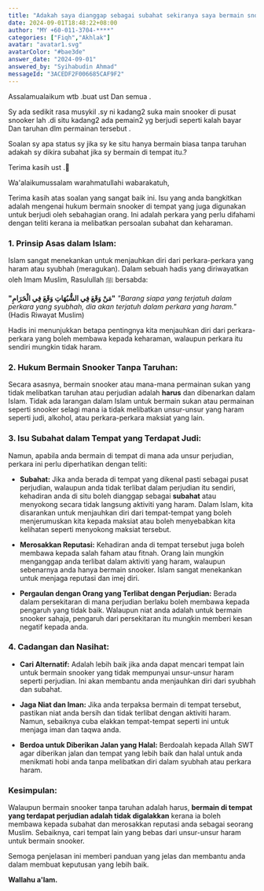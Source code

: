 ```yaml
---
title: "Adakah saya dianggap sebagai subahat sekiranya saya bermain snooker di pusat snooker yang terdapat judi, meskipun saya tidak bertaruh?"
date: 2024-09-01T18:48:22+08:00
author: "MY +60-011-3704-****"
categories: ["Fiqh","Akhlak"]
avatar: "avatar1.svg"
avatarColor: "#bae3de"
answer_date: "2024-09-01"
answered_by: "Syihabudin Ahmad"
messageId: "3ACEDF2F006685CAF9F2"
---
```


Assalamualaikum wtb .buat ust Dan semua .

Sy ada sedikit rasa musykil .sy ni kadang2 suka main snooker di pusat snooker lah .di situ kadang2 ada pemain2 yg berjudi seperti kalah bayar Dan taruhan dlm permainan tersebut .

Soalan sy apa status sy jika sy ke situ hanya bermain biasa tanpa taruhan adakah sy dikira subahat jika sy bermain di tempat itu.? 

Terima kasih ust .🙏

<!--more-->

Wa'alaikumussalam warahmatullahi wabarakatuh,

Terima kasih atas soalan yang sangat baik ini. Isu yang anda bangkitkan adalah mengenai hukum bermain snooker di tempat yang juga digunakan untuk berjudi oleh sebahagian orang. Ini adalah perkara yang perlu difahami dengan teliti kerana ia melibatkan persoalan subahat dan keharaman.

### 1. **Prinsip Asas dalam Islam:**

Islam sangat menekankan untuk menjauhkan diri dari perkara-perkara yang haram atau syubhah (meragukan). Dalam sebuah hadis yang diriwayatkan oleh Imam Muslim, Rasulullah ﷺ bersabda:

**"مَنْ وَقَعَ فِي الشُّبُهَاتِ وَقَعَ فِي الْحَرَامِ"**
_"Barang siapa yang terjatuh dalam perkara yang syubhah, dia akan terjatuh dalam perkara yang haram."_
(Hadis Riwayat Muslim)

Hadis ini menunjukkan betapa pentingnya kita menjauhkan diri dari perkara-perkara yang boleh membawa kepada keharaman, walaupun perkara itu sendiri mungkin tidak haram.

### 2. **Hukum Bermain Snooker Tanpa Taruhan:**

Secara asasnya, bermain snooker atau mana-mana permainan sukan yang tidak melibatkan taruhan atau perjudian adalah **harus** dan dibenarkan dalam Islam. Tidak ada larangan dalam Islam untuk bermain sukan atau permainan seperti snooker selagi mana ia tidak melibatkan unsur-unsur yang haram seperti judi, alkohol, atau perkara-perkara maksiat yang lain.

### 3. **Isu Subahat dalam Tempat yang Terdapat Judi:**

Namun, apabila anda bermain di tempat di mana ada unsur perjudian, perkara ini perlu diperhatikan dengan teliti:

- **Subahat:** Jika anda berada di tempat yang dikenal pasti sebagai pusat perjudian, walaupun anda tidak terlibat dalam perjudian itu sendiri, kehadiran anda di situ boleh dianggap sebagai **subahat** atau menyokong secara tidak langsung aktiviti yang haram. Dalam Islam, kita disarankan untuk menjauhkan diri dari tempat-tempat yang boleh menjerumuskan kita kepada maksiat atau boleh menyebabkan kita kelihatan seperti menyokong maksiat tersebut.

- **Merosakkan Reputasi:** Kehadiran anda di tempat tersebut juga boleh membawa kepada salah faham atau fitnah. Orang lain mungkin menganggap anda terlibat dalam aktiviti yang haram, walaupun sebenarnya anda hanya bermain snooker. Islam sangat menekankan untuk menjaga reputasi dan imej diri.

- **Pergaulan dengan Orang yang Terlibat dengan Perjudian:** Berada dalam persekitaran di mana perjudian berlaku boleh membawa kepada pengaruh yang tidak baik. Walaupun niat anda adalah untuk bermain snooker sahaja, pengaruh dari persekitaran itu mungkin memberi kesan negatif kepada anda.

### 4. **Cadangan dan Nasihat:**

- **Cari Alternatif:** Adalah lebih baik jika anda dapat mencari tempat lain untuk bermain snooker yang tidak mempunyai unsur-unsur haram seperti perjudian. Ini akan membantu anda menjauhkan diri dari syubhah dan subahat.

- **Jaga Niat dan Iman:** Jika anda terpaksa bermain di tempat tersebut, pastikan niat anda bersih dan tidak terlibat dengan aktiviti haram. Namun, sebaiknya cuba elakkan tempat-tempat seperti ini untuk menjaga iman dan taqwa anda.

- **Berdoa untuk Diberikan Jalan yang Halal:** Berdoalah kepada Allah SWT agar diberikan jalan dan tempat yang lebih baik dan halal untuk anda menikmati hobi anda tanpa melibatkan diri dalam syubhah atau perkara haram.

### Kesimpulan:

Walaupun bermain snooker tanpa taruhan adalah harus, **bermain di tempat yang terdapat perjudian adalah tidak digalakkan** kerana ia boleh membawa kepada subahat dan merosakkan reputasi anda sebagai seorang Muslim. Sebaiknya, cari tempat lain yang bebas dari unsur-unsur haram untuk bermain snooker.

Semoga penjelasan ini memberi panduan yang jelas dan membantu anda dalam membuat keputusan yang lebih baik.

**Wallahu a'lam.**
